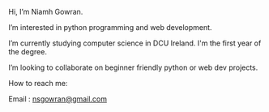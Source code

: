 Hi, I’m Niamh Gowran. 

I’m interested in python programming and web development.

I’m currently studying computer science in DCU Ireland. I'm the first year of the degree.

I’m looking to collaborate on beginner friendly python or web dev projects.

How to reach me:

Email : nsgowran@gmail.com
